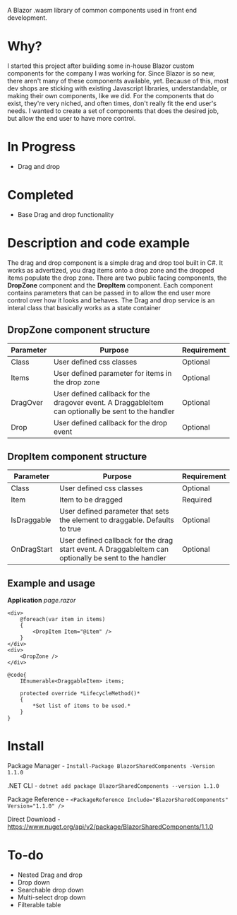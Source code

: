 A Blazor .wasm library of common components used in front end development.

# Why?
I started this project after building some in-house Blazor custom components for the company I was working for.  Since Blazor is so new, there aren't many of these components available, yet.  Because of this, most dev shops are sticking with existing Javascript libraries, understandable, or making their own components, like we did.  For the components that do exist, they're very niched, and often times, don't really fit the end user's needs.  I wanted to create a set of components that does the desired job, but allow the end user to have more control. 

# In Progress
* Drag and drop

# Completed
* Base Drag and drop functionality

# Description and code example
The drag and drop component is a simple drag and drop tool built in C#.  It works as advertized, you drag items onto a drop zone and the dropped items populate the drop zone.  There are two public facing components, the **DropZone** component and the **DropItem** component.  Each component contains parameters that can be passed in to allow the end user more control over how it looks and behaves.  The Drag and drop service is an interal class that basically works as a state container 

## DropZone component structure
| Parameter | Purpose | Requirement |
| --- | --- | --- |
| Class		| User defined css classes | Optional |
| Items		| User defined parameter for items in the drop zone | Optional |
| DragOver	| User defined callback for the dragover event.  A DraggableItem can optionally be sent to the handler | Optional |
| Drop		| User defined callback for the drop event | Optional |

## DropItem component structure
| Parameter   | Purpose | Requirement |
| --- | ---   | --- |
| Class		  | User defined css classes | Optional |
| Item		  | Item to be dragged | Required |
| IsDraggable | User defined parameter that sets the element to draggable.  Defaults to true | Optional |
| OnDragStart | User defined callback for the drag start event.  A DraggableItem can optionally be sent to the handler | Optional |

## Example and usage
**Application** *page.razor*
```
<div>
	@foreach(var item in items)
	{
		<DropItem Item="@item" />
	}
</div>
<div>
	<DropZone />
</div>

@code{
	IEnumerable<DraggableItem> items;

	protected override *LifecycleMethod()*
	{
		*Set list of items to be used.*
	}
}
```

# Install
Package Manager - ```Install-Package BlazorSharedComponents -Version 1.1.0```

.NET CLI - ```dotnet add package BlazorSharedComponents --version 1.1.0```

Package Reference - ```<PackageReference Include="BlazorSharedComponents" Version="1.1.0" />```

Direct Download - https://www.nuget.org/api/v2/package/BlazorSharedComponents/1.1.0

# To-do
* Nested Drag and drop
* Drop down
* Searchable drop down
* Multi-select drop down
* Filterable table
